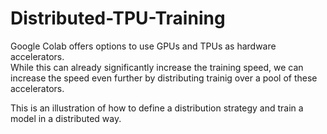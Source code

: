 # Distributed-TPU-Training

Google Colab offers options to use GPUs and TPUs as hardware accelerators.  
While this can already significantly increase the training speed, 
we can increase the speed even further by distributing trainig over a pool of these accelerators.  

This is an illustration of how to define a distribution strategy and train a model in a distributed way.
